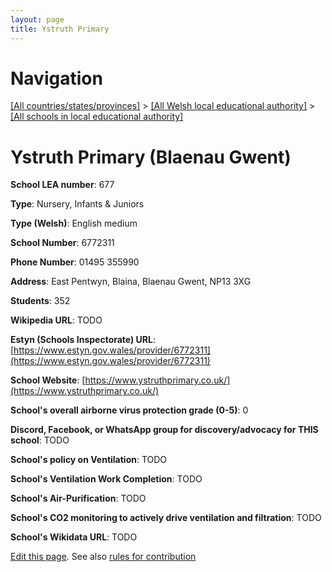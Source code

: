 ```yaml
---
layout: page
title: Ystruth Primary
---
```

# Navigation

[[All countries/states/provinces]](../../..) > [[All Welsh local educational authority]](../..) > [[All schools in local educational authority]](..)

# Ystruth Primary (Blaenau Gwent)

**School LEA number**: 677

**Type**: Nursery, Infants & Juniors

**Type (Welsh)**: English medium

**School Number**: 6772311

**Phone Number**: 01495 355990

**Address**: East Pentwyn, Blaina, Blaenau Gwent, NP13 3XG

**Students**: 352

**Wikipedia URL**: TODO

**Estyn (Schools Inspectorate) URL**: [https://www.estyn.gov.wales/provider/6772311](https://www.estyn.gov.wales/provider/6772311)

**School Website**: [https://www.ystruthprimary.co.uk/](https://www.ystruthprimary.co.uk/)

**School's overall airborne virus protection grade (0-5)**: 0

**Discord, Facebook, or WhatsApp group for discovery/advocacy for THIS school**: TODO

**School's policy on Ventilation**: TODO

**School's Ventilation Work Completion**: TODO

**School's Air-Purification**: TODO

**School's CO2 monitoring to actively drive ventilation and filtration**: TODO

**School's Wikidata URL**: TODO




[Edit this page](https://github.com/VentilationProject/Wales/edit/prif/./Blaenau_Gwent/Ystruth_Primary.md). See also [rules for contribution](../../../contribution-rules/)